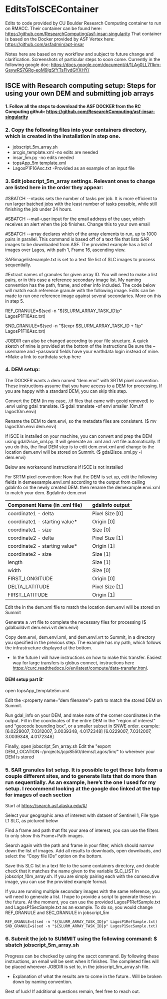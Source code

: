# EditsToISCEContainer
Edits to code provided by CU Boulder Research Computing container to run on RMACC. Their container can be found here: https://github.com/ResearchComputing/asf-insar-singularity
That container is based on the Docker provided by ASF Vertex here: https://github.com/asfadmin/apt-insar

Notes here are based on my workflow and subject to future change and clarification. Screenshots of particular steps to soon come. Currently in the following google doc: https://docs.google.com/document/d/1LAg0LL7I1km-GsywRS7GRg-eoM9lgSfYTsFIydGYXHY/

## ISCE with Research computing setup: Steps for using your own DEM and submitting job arrays

#### 1. Follow all the steps to download the ASF DOCKER from the RC Computing github: https://github.com/ResearchComputing/asf-insar-singularity

### 2. Copy the following files into your containers directory, which is created in the installation in step one. 
* jobscript_5m_array.sh
* arcgis_template.xml -no edits are needed
* insar_5m.py -no edits needed 
* topsApp_5m template.xml
* LagosP1F16Asc.txt -Provided as an example of an input file

### 3. Edit jobscript_5m_array settings. Relevant ones to change are listed here in the order they appear:
 #SBATCH --ntasks sets the number of tasks per job. It is more efficient to run larger batched jobs with the least number of tasks possible, while still finishing the job under 24 hours.
 
#SBATCH --mail-user input for the email address of the user, which receives an alert when the job finishes. Change this to your own email

#SBATCH --array declares which of the array elements to run, up to 1000 pairs in parallel. This command  is based off of a text file that lists SAR images to be downloaded from ASF. The provided example has a list of images over Lagos, with path 1, Frame 16, ascending view. 

SARimagelistexample.txt is set to a text file list of SLC images to process sequentially.

#Extract names of granules for given array ID. You will need to make a list pairs, or in this case a reference secondary image list. My naming convention has the path, frame, and other info included. The code below will match each reference granule with the following image. Edits can be made to run one reference image against several secondaries. More on this in step 5.

REF_GRANULE=$(sed -n "${SLURM_ARRAY_TASK_ID}p" LagosP1F16Asc.txt)

SND_GRANULE=$(sed -n "$(expr $SLURM_ARRAY_TASK_ID + 1)p" LagosP1F16Asc.txt)
	

JOBDIR can also be changed according to your file structure. A quick sketch of mine is provided at the bottom of the instructions 
Be sure the –username and –password fields have your earthdata login instead of mine. *Make a link to earthdata setup here
### 4. DEM setup: 
The DOCKER wants a dem named “dem.envi” with SRTM pixel convention. These instructions assume that you have access to a DEM for processing. If you are happy with a standard DEM, you can skip this step.

Convert the DEM (in my case, .tif files that came with geoid removed) to .envi using gdal_translate.
($ gdal_translate -of envi smaller_10m.tif lagos10m.envi)

Rename the DEM to dem.envi, so the metadata files are consistent. 
($ mv lagos10m.envi dem.envi)

If ISCE is installed on your machine, you can convert and prep the DEM using gdal2isce_xml.py. It will generate an .xml and .vrt file automatically. If you do this, the final DEM step is to edit dem.envi.xml and change <property name="file_name"> to the location dem.envi will be stored on Summit.
($ gdal2isce_xml.py -i dem.envi)

Below are workaround instructions if ISCE is not installed

For SRTM pixel convention:
Now that the DEM is set up, edit the following fields in demeexample.envi.xml according to the output from calling gdalinfo on the newly created DEM. then rename the demexample.envi.xml to match your dem.
$gdalinfo dem.envi

Component Name (in .xml file) | | gdalinfo output
--- | --- | --- |
coordinate1 - delta |  | Pixel Size [0]
coordinate1 - starting value* | | Origin [0]
coordinate1 - size | | Size [0]
coordinate2 - delta | | Pixel Size [1]
coordinate2 - starting value* | | Origin [1]
coordinate2 - size| | Size [1]
length | | Size [1]
width | | Size [0]
FIRST_LONGITUDE | | Origin [0]
DELTA_LATITUDE | | Pixel Size [1]
FIRST_LATITUDE | | Origin [1]

Edit the <property name="file_name"> in the dem.xml file to match the location dem.envi will be stored on Summit

Generate a .vrt file to complete the necessary files for processing
($ gdalbuildvrt dem.envi.vrt dem.envi)

Copy dem.envi, dem.envi.xml, and dem.envi.vrt to Summit, in a directory you specified in the previous step. The example has my path, which follows the infrastructure displayed at the bottom. 

* In the future I will have instructions on how to make this transfer. Easiest way for large transfers is globus connect, instructions here https://curc.readthedocs.io/en/latest/compute/data-transfer.html. 


#### DEM setup part B: 
open topsApp_template5m.xml.

Edit the <property name=”dem filename”> path to match the stored DEM on Summit. 

Run gdal_info on your DEM, and make note of the corner coordinates in the output. Fill in the coordinates of the entire DEM in the "region of interest" and "geocode bounding box", or a smaller subset in SNWE order.
example: 
<property name="region of interest">[6.0229007, 7.0312007, 3.0039348, 4.0172348]</property>
<property name="geocode bounding box">[6.0229007, 7.0312007, 3.0039348, 4.0172348]</property>

Finally, open jobscript_5m_array.sh
Edit the "export DEM_LOCATION=/projects/jojo8550/dems/Lagos/5m/" to wherever your DEM is stored



### 5. SAR granules list setup. It is possible to get these lists from a couple different sites, and to generate lists that do more than run sequentially. As an example, here’s the one I used for my setup. I recommend looking at the google doc linked at the top for images of each section
Start at https://search.asf.alaska.edu/#/ 
	
Select your geographic area of interest with dataset of Sentinel 1, File type L1 SLC, as pictured below
	

Find a frame and path that fits your area of interest, you can use the filters to only show this Frame+Path images. 


Search again with the path and frame in your filter, which should narrow down the list of images. Add all results to downloads, open downloads, and select the “Copy file IDs” option on the bottom. 


Save this SLC list in a text file to the same containers directory, and double check that it matches the name given to the variable SLC_LIST in jobscript_10m_array.sh. If you are simply pairing each with the consecutive image, you can use the provided example format.

If you are running multiple secondary images with the same reference, you will need to generate a list. I hope to provide a script to generate these in the future. At the moment, you can use the provided LagosP1RefSample.txt and LagosP1SecSample.txt as an example. To do so, you would change REF_GRANULE and SEC_GRANULE in jobscript_5m
	
	REF_GRANULE=$(sed -n "${SLURM_ARRAY_TASK_ID}p" LagosP1RefSample.txt)
	SND_GRANULE=$(sed -n "${SLURM_ARRAY_TASK_ID}p" LagosP1SecSample.txt)

### 6. Submit the job to SUMMIT using the following command: $ sbatch jobscript_5m_array.sh
Progress can be checked by using the sacct command. By following these instructions, an email will be sent when it finishes. 
The completed files will be placed wherever JOBDIR is set to, in the jobscript_5m_array.sh file.

* Explanation of what the results are to come in the future.. Will be broken down by naming convention.

Best of luck! If additional questions remain, feel free to reach out.
